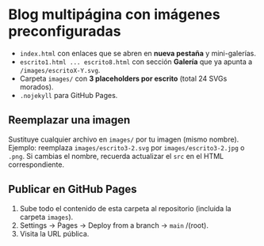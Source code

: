 # Blog multipágina con imágenes preconfiguradas
- `index.html` con enlaces que se abren en **nueva pestaña** y mini-galerías.
- `escrito1.html ... escrito8.html` con sección **Galería** que ya apunta a `/images/escritoX-Y.svg`.
- Carpeta `images/` con **3 placeholders por escrito** (total 24 SVGs morados).
- `.nojekyll` para GitHub Pages.

## Reemplazar una imagen
Sustituye cualquier archivo en `images/` por tu imagen (mismo nombre). Ejemplo: reemplaza `images/escrito3-2.svg` por `images/escrito3-2.jpg` o `.png`.
Si cambias el nombre, recuerda actualizar el `src` en el HTML correspondiente.

## Publicar en GitHub Pages
1. Sube todo el contenido de esta carpeta al repositorio (incluida la carpeta `images`).
2. Settings → Pages → Deploy from a branch → `main` /(root).
3. Visita la URL pública.
